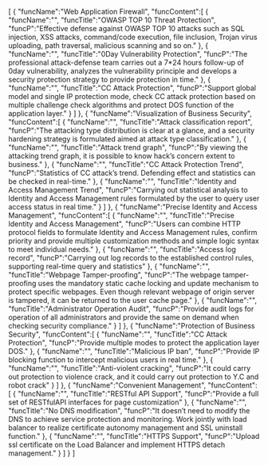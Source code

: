 [
	{
		"funcName":"Web Application Firewall",
		"funcContent":[
			{
				"funcName":"",
				"funcTitle":"OWASP TOP 10 Threat Protection",
				"funcP":"Effective defense against OWASP TOP 10 attacks such as SQL injection, XSS attacks, command/code execution, file inclusion, Trojan virus uploading, path traversal, malicious scanning and so on."
			},
			{
				"funcName":"",
				"funcTitle":"0Day Vulnerability Protection",
				"funcP":"The professional attack-defense team carries out a 7*24 hours follow-up of 0day vulnerability, analyzes the vulnerability principle and develops a security protection strategy to provide protection in time."
			},
			{
				"funcName":"",
				"funcTitle":"CC Attack Protection",
				"funcP":"Support global model and single IP protection mode, check CC attack protection based on multiple challenge check algorithms and protect DOS function of the application layer."
			}
		]
	},
	{
		"funcName":"Visualization of Business Security",
		"funcContent":[
			{
				"funcName":"",
				"funcTitle":"Attack classification report",
				"funcP":"The attacking type distribution is clear at a glance, and a security hardening strategy is formulated aimed at attack type classification."
			},
			{
				"funcName":"",
				"funcTitle":"Attack trend graph",
				"funcP":"By viewing the attacking trend graph, it is possible to know hack’s concern extent to business."
			},
			{
				"funcName":"",
				"funcTitle":"CC Attack Protection Trend",
				"funcP":"Statistics of CC attack’s trend. Defending effect and statistics can be checked in real-time."
			},
			{
				"funcName":"",
				"funcTitle":"Identity and Access Management Trend",
				"funcP":"Carrying out statistical analysis to Identity and Access Management rules formulated by the user to query user access status in real time."
			}
		]
	},
	{
		"funcName":"Precise Identity and Access Management",
		"funcContent":[
			{
				"funcName":"",
				"funcTitle":"Precise Identity and Access Management",
				"funcP":"Users can combine HTTP protocol fields to formulate Identity and Access Management rules, confirm priority and provide multiple customization methods and simple logic syntax to meet individual needs."
			},
			{
				"funcName":"",
				"funcTitle":"Access log record",
				"funcP":"Carrying out log records to the established control rules, supporting real-time query and statistics"
			},
			{
				"funcName":"",
				"funcTitle":"Webpage Tamper-proofing",
				"funcP":"The webpage tamper-proofing uses the mandatory static cache locking and update mechanism to protect specific webpages. Even though relevant webpage of origin server is tampered, it can be returned to the user cache page."
			},
			{
				"funcName":"",
				"funcTitle":"Administrator Operation Audit",
				"funcP":"Provide audit logs for operation of all administrators and provide the same on demand when checking security compliance."
			}
		]
	},
	{
		"funcName":"Protection of Business Security",
		"funcContent":[
			{
				"funcName":"",
				"funcTitle":"CC Attack Protection",
				"funcP":"Provide multiple modes to protect the application layer DOS."
			},
			{
				"funcName":"",
				"funcTitle":"Malicious IP ban",
				"funcP":"Provide IP blocking function to intercept malicious users in real time."
			},
			{
				"funcName":"",
				"funcTitle":"Anti-violent cracking",
				"funcP":"It could carry out protection to violence crack, and it could carry out protection to Y.C and robot crack"
			}
		]
	},
	{
		"funcName":"Convenient Management",
		"funcContent":[
			{
				"funcName":"",
				"funcTitle":"RESTful API Support",
				"funcP":"Provide a full set of RESTfulAPI interfaces for page customization"
			},
			{
				"funcName":"",
				"funcTitle":"No DNS modification",
				"funcP":"It doesn’t need to modify the DNS to achieve service protection and monitoring. Work jointly with load balancer to realize certificate autonomy management and SSL uninstall function."
			},
			{
				"funcName":"",
				"funcTitle":"HTTPS Support",
				"funcP":"Upload ssl certificate on the Load Balancer and implement HTTPS detach management."
			}
		]
	}
]